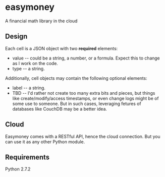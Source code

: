 easymoney
=========

A financial math library in the cloud

Design
------

Each cell is a JSON object with two **required** elements:

 * value -- could be a string, a number, or a formula. Expect this to change as I work on the code.
 * type -- a string.

Additionally, cell objects may contain the following optional elements:

 * label -- a string.
 * TBD -- I'd rather not create too many extra bits and pieces, but things like create/modify/access timestamps, or even change logs might be of some use to someone.  But in such cases, leveraging fetures of databases like CouchDB may be a better idea.

Cloud
-----

Easymoney comes with a RESTful API, hence the cloud connection.  But you can
use it as any other Python module.

Requirements
------------

Python 2.7.2

